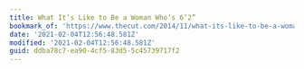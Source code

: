 ```yaml
---
title: What It’s Like to Be a Woman Who’s 6’2”
bookmark_of: 'https://www.thecut.com/2014/11/what-its-like-to-be-a-woman-whos-62.html'
date: '2021-02-04T12:56:48.581Z'
modified: '2021-02-04T12:56:48.581Z'
guid: ddba78c7-ea90-4cf5-83d5-5c45739717f2
---
```

 
